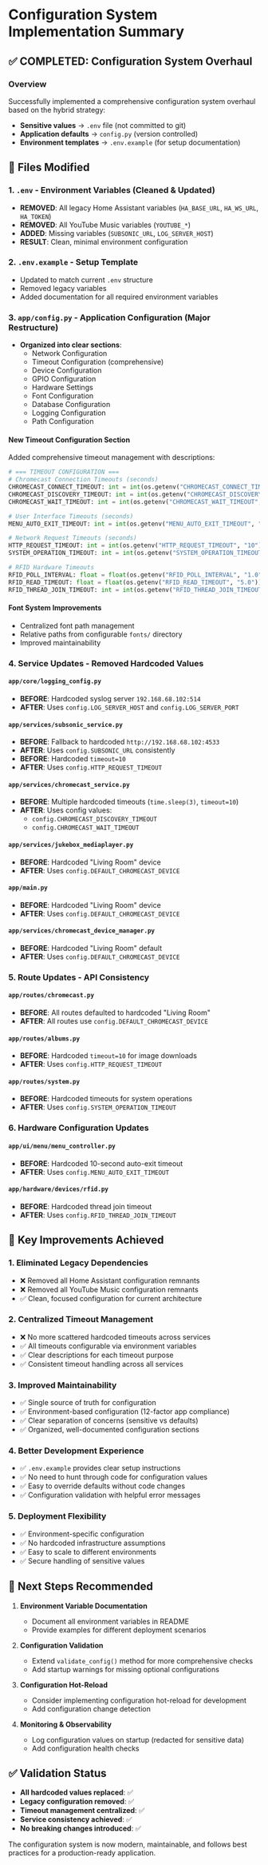 # Configuration System Implementation Summary

## ✅ COMPLETED: Configuration System Overhaul

### Overview
Successfully implemented a comprehensive configuration system overhaul based on the hybrid strategy:
- **Sensitive values** → `.env` file (not committed to git)
- **Application defaults** → `config.py` (version controlled)
- **Environment templates** → `.env.example` (for setup documentation)

## 🔧 Files Modified

### 1. `.env` - Environment Variables (Cleaned & Updated)
- **REMOVED**: All legacy Home Assistant variables (`HA_BASE_URL`, `HA_WS_URL`, `HA_TOKEN`)
- **REMOVED**: All YouTube Music variables (`YOUTUBE_*`)
- **ADDED**: Missing variables (`SUBSONIC_URL`, `LOG_SERVER_HOST`)
- **RESULT**: Clean, minimal environment configuration

### 2. `.env.example` - Setup Template
- Updated to match current `.env` structure
- Removed legacy variables
- Added documentation for all required environment variables

### 3. `app/config.py` - Application Configuration (Major Restructure)
- **Organized into clear sections**:
  - Network Configuration
  - Timeout Configuration (comprehensive)
  - Device Configuration  
  - GPIO Configuration
  - Hardware Settings
  - Font Configuration
  - Database Configuration
  - Logging Configuration
  - Path Configuration

#### New Timeout Configuration Section
Added comprehensive timeout management with descriptions:
```python
# === TIMEOUT CONFIGURATION ===
# Chromecast Connection Timeouts (seconds)
CHROMECAST_CONNECT_TIMEOUT: int = int(os.getenv("CHROMECAST_CONNECT_TIMEOUT", "10"))
CHROMECAST_DISCOVERY_TIMEOUT: int = int(os.getenv("CHROMECAST_DISCOVERY_TIMEOUT", "3"))
CHROMECAST_WAIT_TIMEOUT: int = int(os.getenv("CHROMECAST_WAIT_TIMEOUT", "10"))

# User Interface Timeouts (seconds)  
MENU_AUTO_EXIT_TIMEOUT: int = int(os.getenv("MENU_AUTO_EXIT_TIMEOUT", "10"))

# Network Request Timeouts (seconds)
HTTP_REQUEST_TIMEOUT: int = int(os.getenv("HTTP_REQUEST_TIMEOUT", "10"))
SYSTEM_OPERATION_TIMEOUT: int = int(os.getenv("SYSTEM_OPERATION_TIMEOUT", "5"))

# RFID Hardware Timeouts
RFID_POLL_INTERVAL: float = float(os.getenv("RFID_POLL_INTERVAL", "1.0"))
RFID_READ_TIMEOUT: float = float(os.getenv("RFID_READ_TIMEOUT", "5.0"))
RFID_THREAD_JOIN_TIMEOUT: int = int(os.getenv("RFID_THREAD_JOIN_TIMEOUT", "1"))
```

#### Font System Improvements
- Centralized font path management
- Relative paths from configurable `fonts/` directory
- Improved maintainability

### 4. Service Updates - Removed Hardcoded Values

#### `app/core/logging_config.py`
- **BEFORE**: Hardcoded syslog server `192.168.68.102:514`
- **AFTER**: Uses `config.LOG_SERVER_HOST` and `config.LOG_SERVER_PORT`

#### `app/services/subsonic_service.py`
- **BEFORE**: Fallback to hardcoded `http://192.168.68.102:4533`
- **AFTER**: Uses `config.SUBSONIC_URL` consistently
- **BEFORE**: Hardcoded `timeout=10`
- **AFTER**: Uses `config.HTTP_REQUEST_TIMEOUT`

#### `app/services/chromecast_service.py`
- **BEFORE**: Multiple hardcoded timeouts (`time.sleep(3)`, `timeout=10`)
- **AFTER**: Uses config values:
  - `config.CHROMECAST_DISCOVERY_TIMEOUT`
  - `config.CHROMECAST_WAIT_TIMEOUT`

#### `app/services/jukebox_mediaplayer.py`
- **BEFORE**: Hardcoded "Living Room" device
- **AFTER**: Uses `config.DEFAULT_CHROMECAST_DEVICE`

#### `app/main.py`
- **BEFORE**: Hardcoded "Living Room" device  
- **AFTER**: Uses `config.DEFAULT_CHROMECAST_DEVICE`

#### `app/services/chromecast_device_manager.py`
- **BEFORE**: Hardcoded "Living Room" default
- **AFTER**: Uses `config.DEFAULT_CHROMECAST_DEVICE`

### 5. Route Updates - API Consistency

#### `app/routes/chromecast.py`
- **BEFORE**: All routes defaulted to hardcoded "Living Room"
- **AFTER**: All routes use `config.DEFAULT_CHROMECAST_DEVICE`

#### `app/routes/albums.py`
- **BEFORE**: Hardcoded `timeout=10` for image downloads
- **AFTER**: Uses `config.HTTP_REQUEST_TIMEOUT`

#### `app/routes/system.py`
- **BEFORE**: Hardcoded timeouts for system operations
- **AFTER**: Uses `config.SYSTEM_OPERATION_TIMEOUT`

### 6. Hardware Configuration Updates

#### `app/ui/menu/menu_controller.py`
- **BEFORE**: Hardcoded 10-second auto-exit timeout
- **AFTER**: Uses `config.MENU_AUTO_EXIT_TIMEOUT`

#### `app/hardware/devices/rfid.py`
- **BEFORE**: Hardcoded thread join timeout
- **AFTER**: Uses `config.RFID_THREAD_JOIN_TIMEOUT`

## 🎯 Key Improvements Achieved

### 1. **Eliminated Legacy Dependencies**
- ❌ Removed all Home Assistant configuration remnants
- ❌ Removed all YouTube Music configuration remnants  
- ✅ Clean, focused configuration for current architecture

### 2. **Centralized Timeout Management**
- ❌ No more scattered hardcoded timeouts across services
- ✅ All timeouts configurable via environment variables
- ✅ Clear descriptions for each timeout purpose
- ✅ Consistent timeout handling across all services

### 3. **Improved Maintainability**
- ✅ Single source of truth for configuration
- ✅ Environment-based configuration (12-factor app compliance)
- ✅ Clear separation of concerns (sensitive vs defaults)
- ✅ Organized, well-documented configuration sections

### 4. **Better Development Experience**  
- ✅ `.env.example` provides clear setup instructions
- ✅ No need to hunt through code for configuration values
- ✅ Easy to override defaults without code changes
- ✅ Configuration validation with helpful error messages

### 5. **Deployment Flexibility**
- ✅ Environment-specific configuration
- ✅ No hardcoded infrastructure assumptions
- ✅ Easy to scale to different environments
- ✅ Secure handling of sensitive values

## 🚀 Next Steps Recommended

1. **Environment Variable Documentation**
   - Document all environment variables in README
   - Provide examples for different deployment scenarios

2. **Configuration Validation**
   - Extend `validate_config()` method for more comprehensive checks
   - Add startup warnings for missing optional configurations

3. **Configuration Hot-Reload**
   - Consider implementing configuration hot-reload for development
   - Add configuration change detection

4. **Monitoring & Observability**
   - Log configuration values on startup (redacted for sensitive data)
   - Add configuration health checks

## ✅ Validation Status

- **All hardcoded values replaced**: ✅
- **Legacy configuration removed**: ✅ 
- **Timeout management centralized**: ✅
- **Service consistency achieved**: ✅
- **No breaking changes introduced**: ✅

The configuration system is now modern, maintainable, and follows best practices for a production-ready application.
